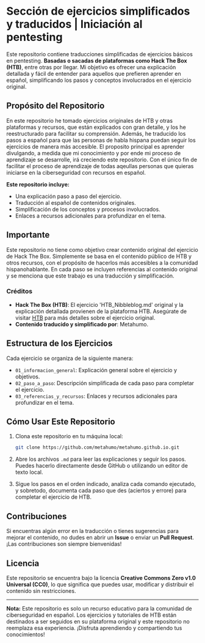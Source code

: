 # Sección de ejercicios simplificados y traducidos | Iniciación al pentesting

Este repositorio contiene traducciones simplificadas de ejercicios básicos en pentesting. **Basadas o sacadas de plataformas como Hack The Box (HTB)**, entre otras por llegar. Mi objetivo es ofrecer una explicación detallada y fácil de entender para aquellos que prefieren aprender en español, simplificando los pasos y conceptos involucrados en el ejercicio original.

## Propósito del Repositorio

En este repositorio he tomado ejercicios originales de HTB y otras plataformas y recursos, que están explicados con gran detalle, y los he reestructurado para facilitar su comprensión. Además, he traducido los pasos a español para que las personas de habla hispana puedan seguir los ejercicios de manera más accesible.
El proposito principal es aprender divulgando, a medida que mi conocimiento y por ende mi proceso de aprendizaje se desarrolle, irá creciendo este repositorio. Con el único fin de facilitar el proceso de aprendizaje de todas aqeullas personas que quieras iniciarse en la ciberseguridad con recursos en español.

**Este repositorio incluye:**

- Una explicación paso a paso del ejercicio.
- Traducción al español de contenidos originales.
- Simplificación de los conceptos y procesos involucrados.
- Enlaces a recursos adicionales para profundizar en el tema.

## Importante

Este repositorio no tiene como objetivo crear contenido original del ejercicio de Hack The Box. Simplemente se basa en el contenido público de HTB y otros recursos, con el propósito de hacerlos más accesibles a la comunidad hispanohablante. En cada paso se incluyen referencias al contenido original y se menciona que este trabajo es una traducción y simplificación.

### Créditos

- **Hack The Box (HTB)**: El ejercicio 'HTB_Nibbleblog.md' original y la explicación detallada provienen de la plataforma HTB. Asegúrate de visitar [HTB](https://www.hackthebox.eu/) para más detalles sobre el ejercicio original.
- **Contenido traducido y simplificado por**: Metahumo.

## Estructura de los Ejercicios

Cada ejercicio se organiza de la siguiente manera:

- `01_informacion_general`: Explicación general sobre el ejercicio y objetivos.
- `02_paso_a_paso`: Descripción simplificada de cada paso para completar el ejercicio.
- `03_referencias_y_recursos`: Enlaces y recursos adicionales para profundizar en el tema.

## Cómo Usar Este Repositorio

1. Clona este repositorio en tu máquina local:
    ```bash
    git clone https://github.com/metahumo/metahumo.github.io.git
    ```

2. Abre los archivos `.md` para leer las explicaciones y seguir los pasos. Puedes hacerlo directamente desde GitHub o utilizando un editor de texto local.

3. Sigue los pasos en el orden indicado, analiza cada comando ejecutado, y sobretodo, documenta cada paso que des (aciertos y errore) para completar el ejercicio de HTB.

## Contribuciones

Si encuentras algún error en la traducción o tienes sugerencias para mejorar el contenido, no dudes en abrir un **Issue** o enviar un **Pull Request**. ¡Las contribuciones son siempre bienvenidas!

## Licencia

Este repositorio se encuentra bajo la licencia **Creative Commons Zero v1.0 Universal (CC0)**, lo que significa que puedes usar, modificar y distribuir el contenido sin restricciones.

---

**Nota:** Este repositorio es solo un recurso educativo para la comunidad de ciberseguridad en español. Los ejercicios y tutoriales de HTB están destinados a ser seguidos en su plataforma original y este repositorio no reemplaza esa experiencia. ¡Disfruta aprendiendo y compartiendo tus conocimientos!


